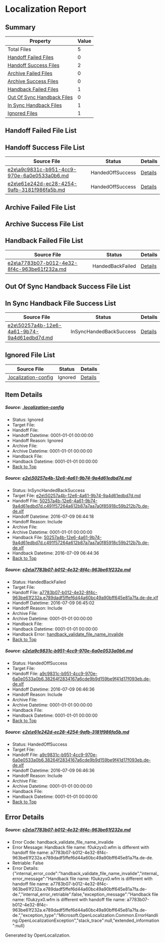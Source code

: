# <a name='report-top'></a> Localization Report

## Summary
 Property | Value 
 -------- | ----- 
 Total Files | 5
[ Handoff Failed Files ](#handoff-failed-list)| 0
[ Handoff Success Files ](#handoff-success-list)| 2
[ Archive Failed Files ](#archive-failed-list)| 0
[ Archive Success Files ](#archive-success-list)| 0
[ Handback Failed Files ](#handback-failed-list)| 1
[ Out Of Sync Handback Files ](#outofsync-handback-success-list)| 0
[ In Sync Handback Files ](#insync-handback-success-list)| 1
[ Ignored Files ](#ignored-list)| 1

## <a name='handoff-failed-list'></a> Handoff Failed File List

## <a name='handoff-success-list'></a> Handoff Success File List
 Source File | Status | Details 
 ----------- | ------ | ------- 
 [e2e\a9c9831c-b951-4cc9-970e-6a0e0533a0b6.md](https://github.com/OpenLocalizationTestOrg/oltest/blob/df22edb9fe9fd2f7db38563e0458f73562046e48/e2e/a9c9831c-b951-4cc9-970e-6a0e0533a0b6.md) | HandedOffSuccess | [Details](#cf14bfe98a52b1cb304858124c15f74db200a4703)
 [e2e\e61e242d-ec28-4254-9afb-3181f986fa5b.md](https://github.com/OpenLocalizationTestOrg/oltest/blob/df22edb9fe9fd2f7db38563e0458f73562046e48/e2e/e61e242d-ec28-4254-9afb-3181f986fa5b.md) | HandedOffSuccess | [Details](#cf14bfe98a52b1cb304858124c15f74db200a4704)

## <a name='archive-failed-list'></a> Archive Failed File List

## <a name='archive-success-list'></a> Archive Success File List

## <a name='handback-failed-list'></a> Handback Failed File List
 Source File | Status | Details 
 ----------- | ------ | ------- 
 [e2e\a7783b07-b012-4e32-8f4c-963be61f232a.md](https://github.com/OpenLocalizationTestOrg/oltest/blob/92ecab0440111a97650a870dd0c547210e4f6b8e/e2e/a7783b07-b012-4e32-8f4c-963be61f232a.md) | HandedBackFailed | [Details](#97fb17d345529d0ecf07afc27a40c74cd816b0212)

## <a name='outofsync-handback-success-list'></a> Out Of Sync Handback Success File List

## <a name='insync-handback-success-list'></a> In Sync Handback File Success List
 Source File | Status | Details 
 ----------- | ------ | ------- 
 [e2e\50257a4b-12e6-4a61-9b74-9a4d61edbd7d.md](https://github.com/OpenLocalizationTestOrg/oltest/blob/49146ae538eb0e83f436fcb760c66ffa873a43af/e2e/50257a4b-12e6-4a61-9b74-9a4d61edbd7d.md) | InSyncHandedBackSuccess | [Details](#9614e33468b1edb026ae12042d87d3ec709b5fe91)

## <a name='ignored-list'></a> Ignored File List
 Source File | Status | Details 
 ----------- | ------ | ------- 
 [.localization-config](https://github.com/OpenLocalizationTestOrg/oltest/blob/df22edb9fe9fd2f7db38563e0458f73562046e48/.localization-config) | Ignored | [Details](#3d4f252ac210baf56311d7e97dcc2db10974dbd20)

## Item Details
##### <a name='3d4f252ac210baf56311d7e97dcc2db10974dbd20'></a> Source: [.localization-config](https://github.com/OpenLocalizationTestOrg/oltest/blob/df22edb9fe9fd2f7db38563e0458f73562046e48/.localization-config)
* Status: Ignored
* Target File: 
* Handoff File: 
* Handoff Datetime: 0001-01-01 00:00:00
* Handoff Reason: Ignored
* Archive File: 
* Archive Datetime: 0001-01-01 00:00:00
* Handback File: 
* Handback Datetime: 0001-01-01 00:00:00
* [Back to Top](#report-top)

##### <a name='9614e33468b1edb026ae12042d87d3ec709b5fe91'></a> Source: [e2e\50257a4b-12e6-4a61-9b74-9a4d61edbd7d.md](https://github.com/OpenLocalizationTestOrg/oltest/blob/49146ae538eb0e83f436fcb760c66ffa873a43af/e2e/50257a4b-12e6-4a61-9b74-9a4d61edbd7d.md)
* Status: InSyncHandedBackSuccess
* Target File: [e2e\50257a4b-12e6-4a61-9b74-9a4d61edbd7d.md](https://github.com/OpenLocalizationTestOrg/oltest-dede-fly/blob/f68cb875cee9d25e7199e3d219563033983406f7/e2e/50257a4b-12e6-4a61-9b74-9a4d61edbd7d.md)
* Handoff File: [50257a4b-12e6-4a61-9b74-9a4d61edbd7d.c491f57264a612b87a7aa7a0f85918c59b212b7b.de-de.xlf](https://github.com/OpenLocalizationTestOrg/olhandoff-e2e/blob/bf291f2471c095ec93f26fa2b4141549b4259251/ol-handoff/OpenLocalizationTestOrg/oltest-dede-fly/ci/ht/50257a4b-12e6-4a61-9b74-9a4d61edbd7d.c491f57264a612b87a7aa7a0f85918c59b212b7b.de-de.xlf)
* Handoff Datetime: 2016-07-09 06:44:18
* Handoff Reason: Include
* Archive File: 
* Archive Datetime: 0001-01-01 00:00:00
* Handback File: [50257a4b-12e6-4a61-9b74-9a4d61edbd7d.c491f57264a612b87a7aa7a0f85918c59b212b7b.de-de.xlf](https://github.com/OpenLocalizationTestOrg/olhandback-e2e/blob/0fbabccf3d83d375dcb89b4b55ef11a2a2462850/ol-handback/OpenLocalizationTestOrg/oltest-dede-fly/ci/ht/50257a4b-12e6-4a61-9b74-9a4d61edbd7d.c491f57264a612b87a7aa7a0f85918c59b212b7b.de-de.xlf)
* Handback Datetime: 2016-07-09 06:44:36
* [Back to Top](#report-top)

##### <a name='97fb17d345529d0ecf07afc27a40c74cd816b0212'></a> Source: [e2e\a7783b07-b012-4e32-8f4c-963be61f232a.md](https://github.com/OpenLocalizationTestOrg/oltest/blob/92ecab0440111a97650a870dd0c547210e4f6b8e/e2e/a7783b07-b012-4e32-8f4c-963be61f232a.md)
* Status: HandedBackFailed
* Target File: 
* Handoff File: [a7783b07-b012-4e32-8f4c-963be61f232a.e789dadf5ffef6d44a60bc49a90bff645e81a7fa.de-de.xlf](https://github.com/OpenLocalizationTestOrg/olhandoff-e2e/blob/277b346e5b8a5608a538e95f60ef95de9fe54fa9/ol-handoff/OpenLocalizationTestOrg/oltest-dede-fly/ci/ht/a7783b07-b012-4e32-8f4c-963be61f232a.e789dadf5ffef6d44a60bc49a90bff645e81a7fa.de-de.xlf)
* Handoff Datetime: 2016-07-09 06:45:02
* Handoff Reason: Include
* Archive File: 
* Archive Datetime: 0001-01-01 00:00:00
* Handback File: 
* Handback Datetime: 0001-01-01 00:00:00
* Handback Error: [handback_validate_file_name_invalide](#97fb17d345529d0ecf07afc27a40c74cd816b0212handback_validate_file_name_invalide)
* [Back to Top](#report-top)

##### <a name='cf14bfe98a52b1cb304858124c15f74db200a4703'></a> Source: [e2e\a9c9831c-b951-4cc9-970e-6a0e0533a0b6.md](https://github.com/OpenLocalizationTestOrg/oltest/blob/df22edb9fe9fd2f7db38563e0458f73562046e48/e2e/a9c9831c-b951-4cc9-970e-6a0e0533a0b6.md)
* Status: HandedOffSuccess
* Target File: 
* Handoff File: [a9c9831c-b951-4cc9-970e-6a0e0533a0b6.38264f2834167a6cde9b9d159be9f41d17f093eb.de-de.xlf](https://github.com/OpenLocalizationTestOrg/olhandoff-e2e/blob/10b45ebd66bb2d23b5132ef6190bc5be58bf3ef1/ol-handoff/OpenLocalizationTestOrg/oltest-dede-fly/ci/ht/a9c9831c-b951-4cc9-970e-6a0e0533a0b6.38264f2834167a6cde9b9d159be9f41d17f093eb.de-de.xlf)
* Handoff Datetime: 2016-07-09 06:46:36
* Handoff Reason: Include
* Archive File: 
* Archive Datetime: 0001-01-01 00:00:00
* Handback File: 
* Handback Datetime: 0001-01-01 00:00:00
* [Back to Top](#report-top)

##### <a name='cf14bfe98a52b1cb304858124c15f74db200a4704'></a> Source: [e2e\e61e242d-ec28-4254-9afb-3181f986fa5b.md](https://github.com/OpenLocalizationTestOrg/oltest/blob/df22edb9fe9fd2f7db38563e0458f73562046e48/e2e/e61e242d-ec28-4254-9afb-3181f986fa5b.md)
* Status: HandedOffSuccess
* Target File: 
* Handoff File: [a9c9831c-b951-4cc9-970e-6a0e0533a0b6.38264f2834167a6cde9b9d159be9f41d17f093eb.de-de.xlf](https://github.com/OpenLocalizationTestOrg/olhandoff-e2e/blob/10b45ebd66bb2d23b5132ef6190bc5be58bf3ef1/ol-handoff/OpenLocalizationTestOrg/oltest-dede-fly/ci/ht/a9c9831c-b951-4cc9-970e-6a0e0533a0b6.38264f2834167a6cde9b9d159be9f41d17f093eb.de-de.xlf)
* Handoff Datetime: 2016-07-09 06:46:36
* Handoff Reason: Include
* Archive File: 
* Archive Datetime: 0001-01-01 00:00:00
* Handback File: 
* Handback Datetime: 0001-01-01 00:00:00
* [Back to Top](#report-top)


## Error Details
##### <a name='97fb17d345529d0ecf07afc27a40c74cd816b0212handback_validate_file_name_invalide'></a> Source: [e2e\a7783b07-b012-4e32-8f4c-963be61f232a.md](#97fb17d345529d0ecf07afc27a40c74cd816b0212)
* Error Code: handback_validate_file_name_invalide
* Error Message: Handback file name: f0ukzyx0.wfm is different with handoff file name: a7783b07-b012-4e32-8f4c-963be61f232a.e789dadf5ffef6d44a60bc49a90bff645e81a7fa.de-de.
* Retriable: False
* Error Details: {"internal_error_code":"handback_validate_file_name_invalide","internal_error_message":"Handback file name: f0ukzyx0.wfm is different with handoff file name: a7783b07-b012-4e32-8f4c-963be61f232a.e789dadf5ffef6d44a60bc49a90bff645e81a7fa.de-de.","internal_error_retriable":false,"exception_message":"Handback file name: f0ukzyx0.wfm is different with handoff file name: a7783b07-b012-4e32-8f4c-963be61f232a.e789dadf5ffef6d44a60bc49a90bff645e81a7fa.de-de.","exception_type":"Microsoft.OpenLocalization.Common.ErrorHandling.OpenLocalizationException","stack_trace":null,"extended_information":null}


Generated by OpenLocalization.
